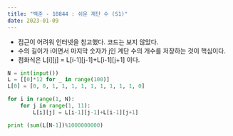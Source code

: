 ```yaml
---
title: "백준 - 10844 : 쉬운 계단 수 (S1)"
date: 2023-01-09
---
```


- 접근이 어려워 인터넷을 참고했다. 코드는 보지 않았다.
- 수의 길이가 i이면서 마지막 숫자가 j인 계단 수의 개수를 저장하는 것이 핵심이다.
- 점화식은 L[i][j] = L[i-1][j-1]+L[i-1][j+1] 이다.

```python
N = int(input())
L = [[0]*12 for _ in range(100)]
L[0] = [0, 0, 1, 1, 1, 1, 1, 1, 1, 1, 1, 0]

for i in range(1, N):
    for j in range(1, 11):
        L[i][j] = L[i-1][j-1]+L[i-1][j+1]

print (sum(L[N-1])%1000000000)
```
